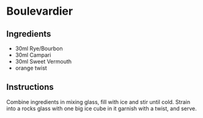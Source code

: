 # Boulevardier

## Ingredients

- 30ml Rye/Bourbon
- 30ml Campari
- 30ml Sweet Vermouth
- orange twist

## Instructions

Combine ingredients in mixing glass, fill with ice and stir until cold. Strain into a rocks glass with one big ice cube in it garnish with a twist, and serve.
